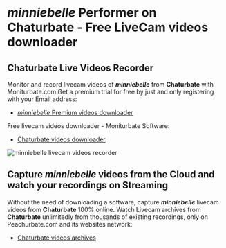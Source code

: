 # _minniebelle_ Performer on Chaturbate - Free LiveCam videos downloader

## Chaturbate Live Videos Recorder

Monitor and record livecam videos of **_minniebelle_** from **Chaturbate** with Moniturbate.com
Get a premium trial for free by just and only registering with your Email address:
* [_minniebelle_ Premium videos downloader](https://moniturbate.com/request-demo-licence-key.html)

Free livecam videos downloader - Moniturbate Software:
* [Chaturbate videos downloader](https://moniturbate.com/moniturbate-download-software.html)

![_minniebelle_ livecam videos recorder](https://peachurnet.com/templates/moniturbate-software.png)


## Capture _minniebelle_ videos from the Cloud and watch your recordings on Streaming

Without the need of downloading a software, capture **_minniebelle_** livecam videos from **Chaturbate** 100% online.
Watch Livecam archives from **Chaturbate** unlimitedly from thousands of existing recordings, only on Peachurbate.com and its websites network:
* [Chaturbate videos archives](https://peachurnet.com/)